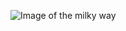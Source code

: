 ![Image of the milky way](https://www.google.com/search?q=astronomy&safe=active&client=firefox-b-d&sxsrf=ALeKk021lHzmtgToLtP9vRpIuePTndrPDQ:1584280686670&tbm=isch&source=iu&ictx=1&fir=_o41rnjMwBVy-M%253A%252CsXJgcWh16ARQcM%252C_&vet=1&usg=AI4_-kQsiNzIgnOyaOXkeXQT94yHX1pENw&sa=X&ved=2ahUKEwjcvLa80ZzoAhXOZSsKHbVlBZ0Q_h0wIXoECAcQBw#imgrc=xbmbSOKNgLY9yM)

